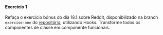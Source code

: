 #### Exercício 1

Refaça o exercicio bônus do dia 18.1 sobre Reddit, disponibilizado na branch `exercise-one` do [repositório](https://github.com/tryber/exercise-hooks-useEffect-customHooks), utilizando Hooks. Transforme todos os componentes de classe em componente funcionais.
